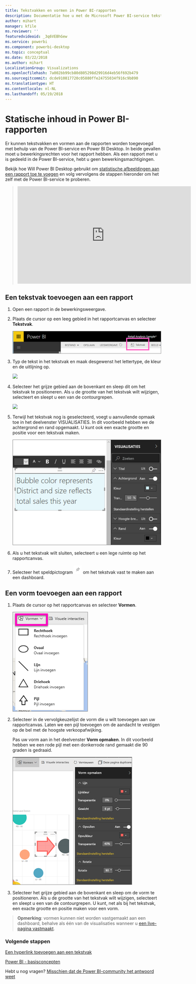 ```yaml
---
title: Tekstvakken en vormen in Power BI-rapporten
description: Documentatie hoe u met de Microsoft Power BI-service tekstvakken en vormen toevoegt aan en maakt in rapporten.
author: mihart
manager: kfile
ms.reviewer: ''
featuredvideoid: _3q6VEBhGew
ms.service: powerbi
ms.component: powerbi-desktop
ms.topic: conceptual
ms.date: 03/22/2018
ms.author: mihart
LocalizationGroup: Visualizations
ms.openlocfilehash: 7a002bb99cb80d805298d29916d4eb56f692b479
ms.sourcegitcommit: dcde910817720c05880ffe24755034f916c9b890
ms.translationtype: HT
ms.contentlocale: nl-NL
ms.lasthandoff: 05/19/2018
---
```

# <a name="static-content-in-power-bi-reports"></a>Statische inhoud in Power BI-rapporten
Er kunnen tekstvakken en vormen aan de rapporten worden toegevoegd met behulp van de Power BI-service en Power BI Desktop. In beide gevallen moet u bewerkingsrechten voor het rapport hebben. Als een rapport met u is gedeeld in de Power BI-service, hebt u geen bewerkingsmachtigingen. 

Bekijk hoe Will Power BI Desktop gebruikt om [statistische afbeeldingen aan een rapport toe te voegen](guided-learning/visualizations.yml?tutorial-step=11) en volg vervolgens de stappen hieronder om het zelf met de Power BI-service te proberen.
> 
> <iframe width="560" height="315" src="https://www.youtube.com/embed/_3q6VEBhGew" frameborder="0" allowfullscreen></iframe>
> 

## <a name="add-a-text-box-to-a-report"></a>Een tekstvak toevoegen aan een rapport
1. Open een rapport in de bewerkingsweergave.

2. Plaats de cursor op een leeg gebied in het rapportcanvas en selecteer **Tekstvak**.
   
   ![](media/power-bi-reports-add-text-and-shapes/pbi_textbox.png)
2. Typ de tekst in het tekstvak en maak desgewenst het lettertype, de kleur en de uitlijning op. 
   
   ![](media/power-bi-reports-add-text-and-shapes/pbi_textbox2new.png)
3. Selecteer het grijze gebied aan de bovenkant en sleep dit om het tekstvak te positioneren. Als u de grootte van het tekstvak wilt wijzigen, selecteert en sleept u een van de contourgrepen. 
   
   ![](media/power-bi-reports-add-text-and-shapes/textboxsmaller.gif)

4. Terwijl het tekstvak nog is geselecteerd, voegt u aanvullende opmaak toe in het deelvenster VISUALISATIES. In dit voorbeeld hebben we de achtergrond en rand opgemaakt. U kunt ook een exacte grootte en positie voor een tekstvak maken.  

   ![](media/power-bi-reports-add-text-and-shapes/power-bi-borders.png)

5. Als u het tekstvak wilt sluiten, selecteert u een lege ruimte op het rapportcanvas. 

5. Selecteer het speldpictogram ![](media/power-bi-reports-add-text-and-shapes/pbi_pintile.png) om het tekstvak vast te maken aan een dashboard. 

## <a name="add-a-shape-to-a-report"></a>Een vorm toevoegen aan een rapport
1. Plaats de cursor op het rapportcanvas en selecteer **Vormen**.
   
   ![](media/power-bi-reports-add-text-and-shapes/power-bi-shapes.png)
2. Selecteer in de vervolgkeuzelijst de vorm die u wilt toevoegen aan uw rapportcanvas. Laten we een pijl toevoegen om de aandacht te vestigen op de bel met de hoogste verkoopafwijking. 
   
   Pas uw vorm aan in het deelvenster **Vorm opmaken**. In dit voorbeeld hebben we een rode pijl met een donkerrode rand gemaakt die 90 graden is gedraaid.
   
   ![](media/power-bi-reports-add-text-and-shapes/power-bi-arrrow.png)
3. Selecteer het grijze gebied aan de bovenkant en sleep om de vorm te positioneren. Als u de grootte van het tekstvak wilt wijzigen, selecteert en sleept u een van de contourgrepen. U kunt, net als bij het tekstvak, een exacte grootte en positie maken voor een vorm.

> **Opmerking**: vormen kunnen niet worden vastgemaakt aan een dashboard, behalve als één van de visualisaties wanneer u [een live-pagina vastmaakt](service-dashboard-pin-live-tile-from-report.md). 
> 
> 

### <a name="next-steps"></a>Volgende stappen
[Een hyperlink toevoegen aan een tekstvak](service-add-hyperlink-to-text-box.md)

[Power BI - basisconcepten](service-basic-concepts.md)

Hebt u nog vragen? [Misschien dat de Power BI-community het antwoord weet](http://community.powerbi.com/)
